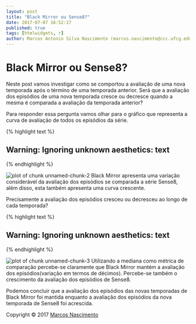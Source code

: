 ```yaml
---
layout: post
title: "Black Mirror ou Sense8?"
date: 2017-07-07 16:52:17
published: true
tags: [htmlwidgets, r]
author: Marcos Antonio Silva Nascimento (marcos.nascimento@ccc.ufcg.edu.br)
---
```




# Black Mirror ou Sense8?

Neste post vamos investigar como se comportou a avaliação de uma nova temporada após o término de uma temporada anterior. Será que a avaliação dos episódios de uma nova temporada cresce ou decresce quando a mesma é comparada a avaliação da temporada anterior?

Para responder essa pergunta vamos olhar para o gráfico que representa a curva de avaliação de todos os episódios da série.

{% highlight text %}
## Warning: Ignoring unknown aesthetics: text
{% endhighlight %}

![plot of chunk unnamed-chunk-2](/knitr-jekyll-ad1figure/source/2017-07-07-postagem-prob2/unnamed-chunk-2-1.png)
Black Mirror apresenta uma variação considerável da avaliação dos episódios se comparada a série Sense8, além disso, esta também apresenta uma curva crescente.

Precisamente a avaliação dos episódios cresceu ou decresceu ao longo de cada temporada? 

{% highlight text %}
## Warning: Ignoring unknown aesthetics: text
{% endhighlight %}

![plot of chunk unnamed-chunk-3](/knitr-jekyll-ad1figure/source/2017-07-07-postagem-prob2/unnamed-chunk-3-1.png)
Utilizando a mediana como métrica de comparação percebe-se claramente que Black Mirror mantém a avaliação dos episódios(variação em termos de décimos). Percebe-se também o crescimento da avaliação dos episódios de Sense8.

Podemos concluir que a avaliação dos episódios das novas temporadas de Black Mirror foi mantida enquanto a avaliação dos episódios da nova temporada de Sense8 foi acrescida.

Copyright © 2017 [Marcos Nascimento](https://github.com/marcosasn/AD1/blob/master/problema2/R/prob2_cpoint1.Rmd)
